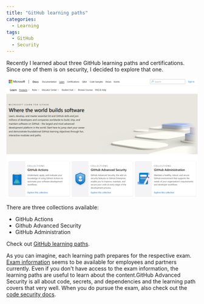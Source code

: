 ```yaml
---
title: "GitHub learning paths"
categories:
  - Learning
tags:
  - GitHub
  - Security
---
```


Recently I learned about three GitHub learning paths and certifications. Since one of them is on security, I decided to explore that one.

![GitHub learning paths](../assets/images/20220902-githublearningpaths.png)

There are three collections available:
* GitHub Actions
* Github Advanced Security
* GitHub Administration

Check out [GitHub learning paths](https://docs.microsoft.com/learn/github/?wt.mc_id=pdebruin_content_blog_cnl_csasci).

As you can imagine, each learning path prepares for the respective exam. [Exam information](https://examregistration.github.com?wt.mc_id=pdebruin_content_blog_cnl_csasci) seems to be available for employees and partners currently. Even if you don't have access to the exam information, the learning paths are useful to learn about the content.GitHub Advanced Security is all about code, secrets, and dependencies and the learning path covers that very well. When you do pursue the exam, also check out the [code security docs](https://docs.github.com/en/code-security?wt.mc_id=pdebruin_content_blog_cnl_csasci).
